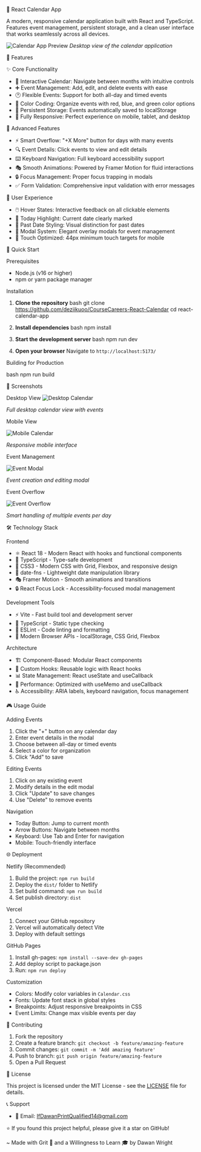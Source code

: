 📅 React Calendar App

A modern, responsive calendar application built with React and TypeScript. Features event management, persistent storage, and a clean user interface that works seamlessly across all devices.

![Calendar App Preview](./screenshots/desktop-calendar.png)
*Desktop view of the calendar application*

🌟 Features

✨ Core Functionality
- 📅 Interactive Calendar: Navigate between months with intuitive controls
- ➕ Event Management: Add, edit, and delete events with ease
- 🕐 Flexible Events: Support for both all-day and timed events
- 🎨 Color Coding: Organize events with red, blue, and green color options
- 💾 Persistent Storage: Events automatically saved to localStorage
- 📱 Fully Responsive: Perfect experience on mobile, tablet, and desktop

🎯 Advanced Features
- ⚡ Smart Overflow: "+X More" button for days with many events
- 🔍 Event Details: Click events to view and edit details
- ⌨️ Keyboard Navigation: Full keyboard accessibility support
- 🎭 Smooth Animations: Powered by Framer Motion for fluid interactions
- 🔒 Focus Management: Proper focus trapping in modals
- ✅ Form Validation: Comprehensive input validation with error messages

🎨 User Experience
- 🖱️ Hover States: Interactive feedback on all clickable elements
- 📍 Today Highlight: Current date clearly marked
- 🌅 Past Date Styling: Visual distinction for past dates
- 🎪 Modal System: Elegant overlay modals for event management
- 🎯 Touch Optimized: 44px minimum touch targets for mobile

🚀 Quick Start

Prerequisites
- Node.js (v16 or higher)
- npm or yarn package manager

Installation

1. **Clone the repository**
   bash
   git clone https://github.com/deziikuoo/CourseCareers-React-Calendar
   cd react-calendar-app
   

2. **Install dependencies**
   bash
   npm install
   

3. **Start the development server**
   bash
   npm run dev
   

4. **Open your browser**
   Navigate to `http://localhost:5173/`

Building for Production

bash
npm run build


📱 Screenshots

Desktop View
![Desktop Calendar](./screenshots/desktop-calendar.png)

*Full desktop calendar view with events*



Mobile View

![Mobile Calendar](./screenshots/mobile-calendar.png)

*Responsive mobile interface*



Event Management

![Event Modal](./screenshots/event-modal.png)

*Event creation and editing modal*



Event Overflow

![Event Overflow](./screenshots/event-overflow.png)

*Smart handling of multiple events per day*



🛠️ Technology Stack

Frontend
- ⚛️ React 18 - Modern React with hooks and functional components
- 📘 TypeScript - Type-safe development
- 🎨 CSS3 - Modern CSS with Grid, Flexbox, and responsive design
- 📅 date-fns - Lightweight date manipulation library
- 🎭 Framer Motion - Smooth animations and transitions
- 🔒 React Focus Lock - Accessibility-focused modal management

Development Tools
- ⚡ Vite - Fast build tool and development server
- 🔧 TypeScript - Static type checking
- 📏 ESLint - Code linting and formatting
- 🎯 Modern Browser APIs - localStorage, CSS Grid, Flexbox

Architecture
- 🏗️ Component-Based: Modular React components
- 🎣 Custom Hooks: Reusable logic with React hooks
- 📊 State Management: React useState and useCallback
- 🎯 Performance: Optimized with useMemo and useCallback
- ♿ Accessibility: ARIA labels, keyboard navigation, focus management

🎮 Usage Guide

Adding Events
1. Click the "+" button on any calendar day
2. Enter event details in the modal
3. Choose between all-day or timed events
4. Select a color for organization
5. Click "Add" to save

Editing Events
1. Click on any existing event
2. Modify details in the edit modal
3. Click "Update" to save changes
4. Use "Delete" to remove events

Navigation
- Today Button: Jump to current month
- Arrow Buttons: Navigate between months
- Keyboard: Use Tab and Enter for navigation
- Mobile: Touch-friendly interface

🌐 Deployment

Netlify (Recommended)
1. Build the project: `npm run build`
2. Deploy the `dist/` folder to Netlify
3. Set build command: `npm run build`
4. Set publish directory: `dist`

Vercel
1. Connect your GitHub repository
2. Vercel will automatically detect Vite
3. Deploy with default settings

GitHub Pages
1. Install gh-pages: `npm install --save-dev gh-pages`
2. Add deploy script to package.json
3. Run: `npm run deploy`


Customization
- Colors: Modify color variables in `Calendar.css`
- Fonts: Update font stack in global styles
- Breakpoints: Adjust responsive breakpoints in CSS
- Event Limits: Change max visible events per day

🤝 Contributing

1. Fork the repository
2. Create a feature branch: `git checkout -b feature/amazing-feature`
3. Commit changes: `git commit -m 'Add amazing feature'`
4. Push to branch: `git push origin feature/amazing-feature`
5. Open a Pull Request

📝 License

This project is licensed under the MIT License - see the [LICENSE](LICENSE) file for details.


📞 Support

- 📧 Email: IfDawanPrintQualified14@gmail.com


⭐ If you found this project helpful, please give it a star on GitHub!

~ Made with Grit 💪 and a Willingness to Learn 🎓 by Dawan Wright
